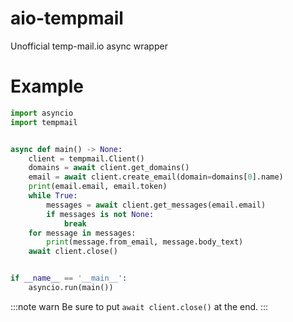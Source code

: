 # aio-tempmail
Unofficial temp-mail.io async wrapper

# Example
```python
import asyncio
import tempmail


async def main() -> None:
    client = tempmail.Client()
    domains = await client.get_domains()
    email = await client.create_email(domain=domains[0].name)
    print(email.email, email.token)
    while True:
        messages = await client.get_messages(email.email)
        if messages is not None:
            break
    for message in messages:
        print(message.from_email, message.body_text)
    await client.close()


if __name__ == '__main__':
    asyncio.run(main())
```
:::note warn
Be sure to put `await client.close()` at the end.
:::